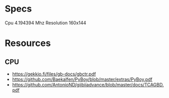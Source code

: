 # Specs
Cpu 4.194394 Mhz
Resolution 160x144

# Resources
## CPU
- https://gekkio.fi/files/gb-docs/gbctr.pdf
- https://github.com/Baekalfen/PyBoy/blob/master/extras/PyBoy.pdf 
- https://github.com/AntonioND/giibiiadvance/blob/master/docs/TCAGBD.pdf
